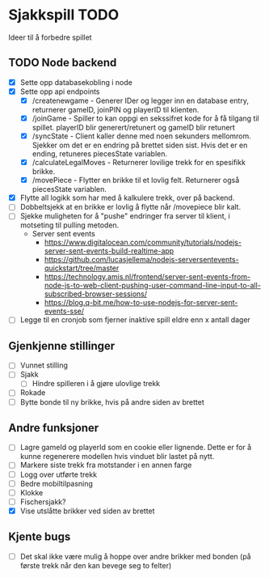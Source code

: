 # Sjakkspill TODO
Ideer til å forbedre spillet

## TODO Node backend
 - [x] Sette opp databasekobling i node
 - [x] Sette opp api endpoints
   - [x] /createnewgame - Generer IDer og legger inn en database entry, returnerer gameID, joinPIN og playerID til klienten.
   - [x] /joinGame - Spiller to kan oppgi en sekssifret kode for å få tilgang til spillet. playerID blir generert/retunert og gameID blir retunert
   - [x] /syncState - Client kaller denne med noen sekunders mellomrom. Sjekker om det er en endring på brettet siden sist. Hvis det er en ending, retuneres piecesState variablen.
   - [x] /calculateLegalMoves - Returnerer lovilige trekk for en spesifikk brikke.
   - [x] /movePiece - Flytter en brikke til et lovlig felt. Returnerer også piecesState variablen.
  - [x] Flytte all logikk som har med å kalkulere trekk, over på backend.
  - [ ] Dobbeltsjekk at en brikke er lovlig å flytte når /movepiece blir kalt.
  - [ ] Sjekke muligheten for å "pushe" endringer fra server til klient, i motseting til pulling metoden.
     - Server sent events
       - https://www.digitalocean.com/community/tutorials/nodejs-server-sent-events-build-realtime-app
       - https://github.com/lucasjellema/nodejs-serversentevents-quickstart/tree/master
       - https://technology.amis.nl/frontend/server-sent-events-from-node-js-to-web-client-pushing-user-command-line-input-to-all-subscribed-browser-sessions/
       - https://blog.q-bit.me/how-to-use-nodejs-for-server-sent-events-sse/
  - [ ] Legge til en cronjob som fjerner inaktive spill eldre enn x antall dager

## Gjenkjenne stillinger
 - [ ] Vunnet stilling
 - [ ] Sjakk
   - [ ] Hindre spilleren i å gjøre ulovlige trekk
 - [ ] Rokade
 - [ ] Bytte bonde til ny brikke, hvis på andre siden av brettet

## Andre funksjoner
- [ ] Lagre gameId og playerId som en cookie eller lignende. Dette er for å kunne regenerere modellen hvis vinduet blir lastet på nytt.
- [ ] Markere siste trekk fra motstander i en annen farge
- [ ] Logg over utførte trekk
- [ ] Bedre mobiltilpasning
- [ ] Klokke
- [ ] Fischersjakk?
- [x] Vise utslåtte brikker ved siden av brettet

## Kjente bugs
- [ ] Det skal ikke være mulig å hoppe over andre brikker med bonden (på første trekk når den kan bevege seg to felter)
